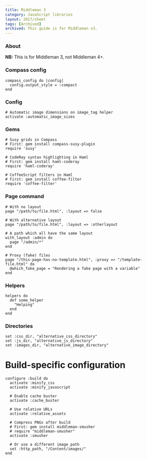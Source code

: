 ```yaml
---
title: Middleman 3
category: JavaScript libraries
layout: 2017/sheet
tags: [Archived]
archived: This guide is for Middleman v3.
---
```


### About

**NB:** This is for Middleman 3, not Middleman 4+.

### Compass config

    compass_config do |config|
      config.output_style = :compact
    end

### Config

    # Automatic image dimensions on image_tag helper
    activate :automatic_image_sizes

### Gems

    # Susy grids in Compass
    # First: gem install compass-susy-plugin
    require 'susy'

    # CodeRay syntax highlighting in Haml
    # First: gem install haml-coderay
    require 'haml-coderay'

    # CoffeeScript filters in Haml
    # First: gem install coffee-filter
    require 'coffee-filter'


### Page command

    # With no layout
    page "/path/to/file.html", :layout => false

    # With alternative layout
    page "/path/to/file.html", :layout => :otherlayout

    # A path which all have the same layout
    with_layout :admin do
      page "/admin/*"
    end

    # Proxy (fake) files
    page "/this-page-has-no-template.html", :proxy => "/template-file.html" do
      @which_fake_page = "Rendering a fake page with a variable"
    end

### Helpers

    helpers do
      def some_helper
        "Helping"
      end
    end

### Directories

    set :css_dir, "alternative_css_directory"
    set :js_dir, "alternative_js_directory"
    set :images_dir, "alternative_image_directory"

# Build-specific configuration

    configure :build do
      activate :minify_css
      activate :minify_javascript

      # Enable cache buster
      activate :cache_buster

      # Use relative URLs
      activate :relative_assets

      # Compress PNGs after build
      # First: gem install middleman-smusher
      # require "middleman-smusher"
      activate :smusher

      # Or use a different image path
      set :http_path, "/Content/images/"
    end
